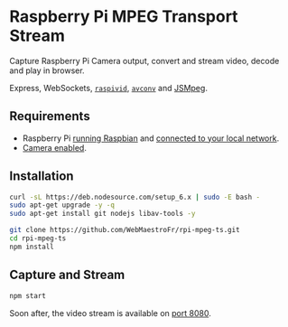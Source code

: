 # Raspberry Pi MPEG Transport Stream

Capture Raspberry Pi Camera output, convert and stream video, decode and play in browser.

Express, WebSockets, [`raspivid`](https://www.raspberrypi.org/documentation/raspbian/applications/camera.md), [`avconv`](https://libav.org/documentation/avconv.html) and [JSMpeg](https://github.com/phoboslab/jsmpeg).

## Requirements

- Raspberry Pi [running Raspbian](https://www.raspberrypi.org/documentation/installation/installing-images/README.md) and [connected to your local network](https://www.raspberrypi.org/documentation/configuration/wireless/wireless-cli.md).
- [Camera enabled](https://www.raspberrypi.org/documentation/configuration/camera.md).

## Installation

```bash
curl -sL https://deb.nodesource.com/setup_6.x | sudo -E bash -
sudo apt-get upgrade -y -q
sudo apt-get install git nodejs libav-tools -y

git clone https://github.com/WebMaestroFr/rpi-mpeg-ts.git
cd rpi-mpeg-ts
npm install
```

## Capture and Stream

```bash
npm start
```
Soon after, the video stream is available on [port 8080](http://raspberrypi.local:8080/).